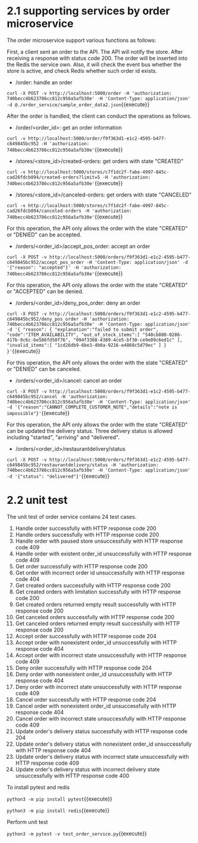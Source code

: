 # 2.1 supporting services by order microservice

The order microservice support various functions as follows:

First, a client sent an order to the API. The API will notify the store. After receiving a response with status code 200. The order will be inserted into the Redis the service own. Also, it will check the event bus whether the store is active, and check Redis whether such order id exists.

* /order: handle an order

`curl -X POST -v http://localhost:5000/order -H 'authorization: 740becc4b623786cc812c956a5afb30e' -H 'Content-Type: application/json' -d @./order_service/sample_order_data2.json`{{execute}}

After the order is handled, the client can conduct the operations as follows.

* /order/<order_id>: get an order information

`curl -v http://localhost:5000/order/f9f363d1-e1c2-4595-b477-c649845bc952 -H 'authorization: 740becc4b623786cc812c956a5afb30e'`{{execute}}

* /stores/<store_id>/created-orders: get orders with state "CREATED"

`curl -v http://localhost:5000/stores/c7f1dc2f-fabe-4997-845c-cad26fdcb894/created-orders?limit=5 -H 'authorization: 740becc4b623786cc812c956a5afb30e'`{{execute}}

* /stores/<store_id>/canceled-orders: get orders with state "CANCELED"

`curl -v http://localhost:5000/stores/c7f1dc2f-fabe-4997-845c-cad26fdcb894/canceled-orders -H 'authorization: 740becc4b623786cc812c956a5afb30e'`{{execute}}

For this operation, the API only allows the order with the state "CREATED" or "DENIED" can be accepted.

* /orders/<order_id>/accept_pos_order: accept an order

`curl -X POST -v http://localhost:5000/orders/f9f363d1-e1c2-4595-b477-c649845bc952/accept_pos_order -H 'Content-Type: application/json' -d '{"reason": "accepted"}' -H 'authorization: 740becc4b623786cc812c956a5afb30e'`{{execute}}

For this operation, the API only allows the order with the state "CREATED" or "ACCEPTED" can be denied.

* /orders/<order_id>/deny_pos_order: deny an order

`curl -X POST -v http://localhost:5000/orders/f9f363d1-e1c2-4595-b477-c649845bc952/deny_pos_order -H 'authorization: 740becc4b623786cc812c956a5afb30e' -H 'Content-Type: application/json' -d '{ "reason": { "explanation":"failed to submit order", "code":"ITEM_AVAILABILITY", "out_of_stock_items":[ "540cb880-0286-417b-9c6c-be586fd50f76", "094f3308-4389-4ce5-bf30-ce9e09c6ed1c" ], "invalid_items":[ "1cd26db9-6be3-4b0a-9216-e4868c5d79ec" ] } }'`{{execute}}

For this operation, the API only allows the order with the state "CREATED" or "DENIED" can be canceled.

* /orders/<order_id>/cancel: cancel an order

`curl -X POST -v http://localhost:5000/orders/f9f363d1-e1c2-4595-b477-c649845bc952/cancel -H 'authorization: 740becc4b623786cc812c956a5afb30e' -H 'Content-Type: application/json' -d '{"reason":"CANNOT_COMPLETE_CUSTOMER_NOTE","details":"note is impossible"}'`{{execute}}

For this operation, the API only allows the order with the state "CREATED" can be updated the delivery status.
Three delivery status is allowed including "started", "arriving" and "delivered".

* /orders/<order_id>/restaurantdelivery/status

`curl -X POST -v http://localhost:5000/orders/f9f363d1-e1c2-4595-b477-c649845bc952/restaurantdelivery/status -H 'authorization: 740becc4b623786cc812c956a5afb30e' -H 'Content-Type: application/json' -d '{"status": "delivered"}'`{{execute}}

# 2.2 unit test

The unit test of order service contains 24 test cases.
1. Handle order successfully with HTTP response code 200
2. Handle orders successfully with HTTP response code 200
3. Handle order with paused store unsuccessfully with HTTP response code 409
4. Handle order with existent order_id unsuccessfully with HTTP response code 409
5. Get order successfully with HTTP response code 200
6. Get order with incorrect order id unsuccessfully with HTTP response code 404
7. Get created orders successfully with HTTP response code 200
8. Get created orders with limitation successfully with HTTP response code 200
9. Get created orders returned empty result successfully with HTTP response code 200
10. Get canceled orders successfully with HTTP response code 200
11. Get canceled orders returned empty result successfully with HTTP response code 200
12. Accept order successfully with HTTP response code 204
13. Accept order with nonexistent order_id unsuccessfully with HTTP response code 404
14. Accept order with incorrect state unsuccessfully with HTTP response code 409
15. Deny order successfully with HTTP response code 204
16. Deny order with nonexistent order_id unsuccessfully with HTTP response code 404
17. Deny order with incorrect state unsuccessfully with HTTP response code 409
18. Cancel order successfully with HTTP response code 204
19. Cancel order with nonexistent order_id unsuccessfully with HTTP response code 404
20. Cancel order with incorrect state unsuccessfully with HTTP response code 409
21. Update order's delivery status successfully with HTTP response code 204
22. Update order's delivery status with nonexistent order_id unsuccessfully with HTTP response code 404
23. Update order's delivery status with incorrect state unsuccessfully with HTTP response code 409
24. Update order's delivery status with incorrect delivery state unsuccessfully with HTTP response code 400

To install pytest and redis

`python3 -m pip install pytest`{{execute}}

`python3 -m pip install redis`{{execute}}

Perform unit test

`python3 -m pytest -v test_order_service.py`{{execute}}